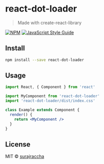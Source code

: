 # react-dot-loader

> Made with create-react-library

[![NPM](https://img.shields.io/npm/v/react-dot-loader.svg)](https://www.npmjs.com/package/react-dot-loader) [![JavaScript Style Guide](https://img.shields.io/badge/code_style-standard-brightgreen.svg)](https://standardjs.com)

## Install

```bash
npm install --save react-dot-loader
```

## Usage

```jsx
import React, { Component } from 'react'

import MyComponent from 'react-dot-loader'
import 'react-dot-loader/dist/index.css'

class Example extends Component {
  render() {
    return <MyComponent />
  }
}
```

## License

MIT © [surajraccha](https://github.com/surajraccha)
